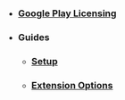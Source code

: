 * ### [Google Play Licensing](home)
* ### Guides
  * ### [Setup](extension_setup)
  * ### [Extension Options](extension_options)
